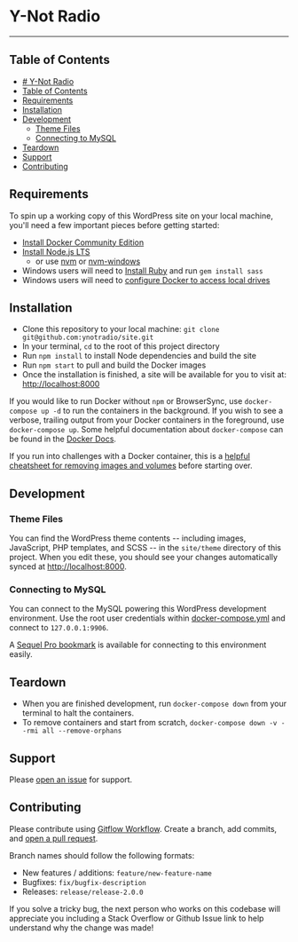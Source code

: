 # Y-Not Radio #
----------------

## Table of Contents

- [# Y-Not Radio](#h1-id%22y-not-radio-303%22y-not-radioh1)
- [Table of Contents](#table-of-contents)
- [Requirements](#requirements)
- [Installation](#installation)
- [Development](#development)
  - [Theme Files](#theme-files)
  - [Connecting to MySQL](#connecting-to-mysql)
- [Teardown](#teardown)
- [Support](#support)
- [Contributing](#contributing)

## Requirements
To spin up a working copy of this WordPress site on your local machine, you'll need a few important pieces before getting started:

- [Install Docker Community Edition](https://www.docker.com/community-edition)
- [Install Node.js LTS](https://nodejs.org/en/download/)
    - or use [nvm](https://github.com/creationix/nvm) or [nvm-windows](https://github.com/coreybutler/nvm-windows)
- Windows users will need to [Install Ruby](https://rubyinstaller.org/) and run `gem install sass`
- Windows users will need to [configure Docker to access local drives](https://rominirani.com/docker-on-windows-mounting-host-directories-d96f3f056a2c)

## Installation
- Clone this repository to your local machine: `git clone git@github.com:ynotradio/site.git`
- In your terminal, `cd` to the root of this project directory
- Run `npm install` to install Node dependencies and build the site
- Run `npm start` to pull and build the Docker images
- Once the installation is finished, a site will be available for you to visit at: [http://localhost:8000](http://localhost:8000)

If you would like to run Docker without `npm` or BrowserSync, use `docker-compose up -d` to run the containers in the background. If you wish to see a verbose, trailing output from your Docker containers in the foreground, use `docker-compose up`. Some helpful documentation about `docker-compose` can be found in the [Docker Docs](https://docs.docker.com/compose/reference/overview/#command-options-overview-and-help).

If you run into challenges with a Docker container, this is a [helpful cheatsheet for removing images and volumes](https://www.digitalocean.com/community/tutorials/how-to-remove-docker-images-containers-and-volumes) before starting over. 

## Development

### Theme Files
You can find the WordPress theme contents -- including images, JavaScript, PHP templates, and SCSS -- in the `site/theme` directory of this project. When you edit these, you should see your changes automatically synced at [http://localhost:8000](http://localhost:8000).

### Connecting to MySQL
You can connect to the MySQL powering this WordPress development environment. Use the root user credentials within [docker-compose.yml](docker-compose.yml) and connect to `127.0.0.1:9906`.

A [Sequel Pro bookmark](db/ynotradio%20docker%20-%20WordPress.plist) is available for connecting to this environment easily.

## Teardown
- When you are finished development, run `docker-compose down` from your terminal to halt the containers.
- To remove containers and start from scratch, `docker-compose down -v --rmi all --remove-orphans`

## Support
Please [open an issue](https://github.com/ynotradio/site/issues) for support.

## Contributing
Please contribute using [Gitflow Workflow](https://www.atlassian.com/git/tutorials/comparing-workflows/gitflow-workflow). Create a branch, add commits, and [open a pull request](https://github.com/ynotradio/site/pulls).

Branch names should follow the following formats:

- New features / additions: `feature/new-feature-name`
- Bugfixes: `fix/bugfix-description`
- Releases: `release/release-2.0.0` 

If you solve a tricky bug, the next person who works on this codebase will appreciate you including a Stack Overflow or Github Issue link to help understand why the change was made!

